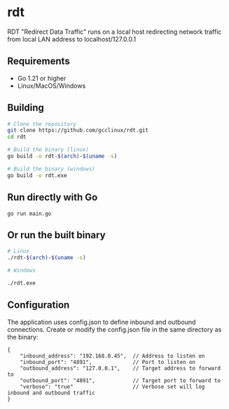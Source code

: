 # rdt

RDT "Redirect Data Traffic" runs on a local host redirecting network traffic from local LAN address to localhost/127.0.0.1

## Requirements
- Go 1.21 or higher
- Linux/MacOS/Windows

## Building
```bash
# Clone the repository
git clone https://github.com/gcclinux/rdt.git
cd rdt

# Build the binary (linux)
go build -o rdt-$(arch)-$(uname -s)

# Build the binary (windows)
go build -o rdt.exe
```

## Run directly with Go
```
go run main.go
```

## Or run the built binary

```bash
# Linux
./rdt-$(arch)-$(uname -s)

# Windows

./rdt.exe
```

## Configuration

The application uses config.json to define inbound and outbound connections. Create or modify the config.json file in the same directory as the binary:

```
{
    "inbound_address": "192.168.0.45",  // Address to listen on
    "inbound_port": "4891",             // Port to listen on
    "outbound_address": "127.0.0.1",    // Target address to forward to
    "outbound_port": "4891",            // Target port to forward to
    "verbose": "true"                   // Verbose set will log inbound and outbound traffic
}
```